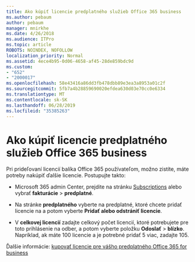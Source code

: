 ```yaml
---
title: Ako kúpiť licencie predplatného služieb Office 365 business
ms.author: pebaum
author: pebaum
manager: mnirkhe
ms.date: 4/26/2018
ms.audience: ITPro
ms.topic: article
ROBOTS: NOINDEX, NOFOLLOW
localization_priority: Normal
ms.assetid: 4ece4b95-0d06-4658-af45-28de859bdc9d
ms.custom:
- "652"
- "2000017"
ms.openlocfilehash: 58e43416a86dd3fb478dbb89e3ea3a8953a01c2f
ms.sourcegitcommit: 5fb7a4b28859690020efdea630d03e70cc0e6334
ms.translationtype: MT
ms.contentlocale: sk-SK
ms.lasthandoff: 06/28/2019
ms.locfileid: "35385263"
---
```

# <a name="how-to-buy-licenses-for-your-office-365-business-subscription"></a>Ako kúpiť licencie predplatného služieb Office 365 business

Pri prideľovaní licencií balíka Office 365 používateľom, možno zistíte, máte potreby nakúpiť ďalšie licencie. Postupujte takto:
  
- Microsoft 365 admin Center, prejdite na stránku [Subscriptions]( https://go.microsoft.com/fwlink/p/?linkid=842054) alebo vybrať **fakturácie** \> **predplatné**.

- Na stránke **predplatného** vyberte na predplatné, ktoré chcete pridať licencie na a potom vyberte **Pridať alebo odstrániť licencie**.

- V **celkovej licencií** zadajte celkový počet licencií, ktoré potrebujete pre toto prihlásenie na odber, a potom vyberte položku **Odoslať** \> **blízko**. Napríklad, ak máte 100 licencie a je potrebné pridať 5 viac, zadajte 105.

Ďalšie informácie: [kupovať licencie pre vášho predplatného Office 365 for business](https://support.office.com/article/36081d8d-b3fa-4948-8c34-e217bba825e1)
  